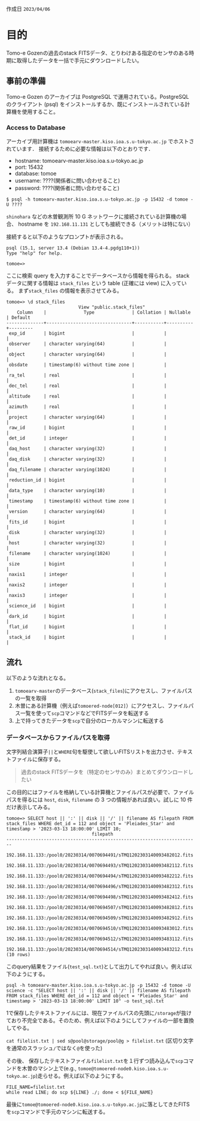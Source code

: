 作成日 `2023/04/06`
# 目的
Tomo-e Gozenの過去のstack FITSデータ、とりわけある指定のセンサのある時期に取得したデータを一括で手元にダウンロードしたい。

## 事前の準備
Tomo-e Gozen のアーカイブは PostgreSQL で運用されている。PostgreSQL のクライアント (psql) をインストールするか、既にインストールされている計算機を使用すること。

### Access to Database
アーカイブ用計算機は `tomoearv-master.kiso.ioa.s.u-tokyo.ac.jp` でホストされています．
接続するために必要な情報は以下のとおりです．

- hostname: tomoearv-master.kiso.ioa.s.u-tokyo.ac.jp
- port: 15432
- database: tomoe
- username: ????(関係者に問い合わせること)
- password: ????(関係者に問い合わせること)

``` console
$ psql -h tomoearv-master.kiso.ioa.s.u-tokyo.ac.jp -p 15432 -d tomoe -U ????
```

`shinohara` などの木曽観測所 10 G ネットワークに接続されている計算機の場合、
hostname を `192.168.11.131` としても接続できる（メリットは特にない）

接続すると以下のようなプロンプトが表示される。

``` console
psql (15.1, server 13.4 (Debian 13.4-4.pgdg110+1))
Type "help" for help.

tomoe=>  
```

ここに検索 query を入力することでデータベースから情報を得られる。
stack データに関する情報は `stack_files` という table (正確には view) に入っている。
まず`stack_files` の情報を表示させてみる。

``` console
tomoe=> \d stack_files
                           View "public.stack_files"
    Column    |              Type              | Collation | Nullable | Default 
--------------+--------------------------------+-----------+----------+---------
 exp_id       | bigint                         |           |          | 
 observer     | character varying(64)          |           |          | 
 object       | character varying(64)          |           |          | 
 obsdate      | timestamp(6) without time zone |           |          | 
 ra_tel       | real                           |           |          | 
 dec_tel      | real                           |           |          | 
 altitude     | real                           |           |          | 
 azimuth      | real                           |           |          | 
 project      | character varying(64)          |           |          | 
 raw_id       | bigint                         |           |          | 
 det_id       | integer                        |           |          | 
 daq_host     | character varying(32)          |           |          | 
 daq_disk     | character varying(32)          |           |          | 
 daq_filename | character varying(1024)        |           |          | 
 reduction_id | bigint                         |           |          | 
 data_type    | character varying(10)          |           |          | 
 timestamp    | timestamp(6) without time zone |           |          | 
 version      | character varying(64)          |           |          | 
 fits_id      | bigint                         |           |          | 
 disk         | character varying(32)          |           |          | 
 host         | character varying(32)          |           |          | 
 filename     | character varying(1024)        |           |          | 
 size         | bigint                         |           |          | 
 naxis1       | integer                        |           |          | 
 naxis2       | integer                        |           |          | 
 naxis3       | integer                        |           |          | 
 science_id   | bigint                         |           |          | 
 dark_id      | bigint                         |           |          | 
 flat_id      | bigint                         |           |          | 
 stack_id     | bigint                         |           |          | 
```

## 流れ
以下のような流れとなる。
1. `tomoearv-master`のデータベース(`stack_files`)にアクセスし、ファイルパスの一覧を取得
2. 木曽にある計算機（例えば`tomoered-node[012]`）にアクセスし、ファイルパス一覧を使って`scp`コマンドなどでFITSデータを転送する
3. 上で持ってきたデータを`scp`で自分のローカルマシンに転送する

### データベースからファイルパスを取得
文字列結合演算子`||`と`WHERE`句を駆使して欲しいFITSリストを出力させ、テキストファイルに保存する。
> 過去のstack FITSデータを（特定のセンサのみ）まとめてダウンロードしたい

この目的にはファイルを格納している計算機とファイルパスが必要で、ファイルパスを得るには
`host`, `disk`, `filename` の 3 つの情報があれば良い。試しに 10 件だけ表示してみる。

``` console
tomoe=> SELECT host || ':' || disk || '/' || filename AS filepath FROM stack_files WHERE det_id = 112 and object = 'Pleiades_Star' and timestamp > '2023-03-13 18:00:00' LIMIT 10;
                                filepath                                
------------------------------------------------------------------------
 192.168.11.133:/pool0/20230314/0070694491/sTMQ1202303140093482012.fits
 192.168.11.133:/pool0/20230314/0070694493/sTMQ1202303140093482112.fits
 192.168.11.133:/pool0/20230314/0070694494/sTMQ1202303140093482212.fits
 192.168.11.133:/pool0/20230314/0070694496/sTMQ1202303140093482312.fits
 192.168.11.133:/pool0/20230314/0070694498/sTMQ1202303140093482412.fits
 192.168.11.133:/pool0/20230314/0070694507/sTMQ1202303140093482812.fits
 192.168.11.133:/pool0/20230314/0070694509/sTMQ1202303140093482912.fits
 192.168.11.133:/pool0/20230314/0070694510/sTMQ1202303140093483012.fits
 192.168.11.133:/pool0/20230314/0070694512/sTMQ1202303140093483112.fits
 192.168.11.133:/pool0/20230314/0070694514/sTMQ1202303140093483212.fits
(10 rows)
```

このquery結果をファイル(`test_sql.txt`)として出力してやれば良い。例えば以下のようにする。
``` console
psql -h tomoearv-master.kiso.ioa.s.u-tokyo.ac.jp -p 15432 -d tomoe -U science -c "SELECT host || ':' || disk || '/' || filename AS filepath FROM stack_files WHERE det_id = 112 and object = 'Pleiades_Star' and timestamp > '2023-03-13 18:00:00' LIMIT 10" -o test_sql.txt
```



<!-- 1では、PostgreSQL(`psql`コマンド)がインストールされているマシンを使い、Tomo-eのアーカイブ用計算機(`tomoearv-master.kiso.ioa.s.u-tokyo.ac.jp`)にアクセスする。
文字列結合演算子`||`と`WHERE`句を駆使して欲しいFITSリストを出力させ、テキストファイルに保存する。
 -->

1で保存したテキストファイルには、現在ファイルパスの先頭に`/storage`が抜けており不完全である。そのため、例えば以下のようにしてファイルの一部を置換してやる。

`cat filelist.txt | sed s@pool@storage/pool@g > filelist.txt` (区切り文字を通常のスラッシュ`/`ではなく`@`を使った)

その後、 保存したテキストファイル`filelist.txt`を１行ずつ読み込んで`scp`コマンドを木曽のマシン上で(e.g., `tomoe@tomoered-node0.kiso.ioa.s.u-tokyo.ac.jp`)走らせる。例えば以下のようにする。

```
FILE_NAME=filelist.txt
while read LINE; do scp ${LINE} ./; done < ${FILE_NAME}
```

最後に`tomoe@tomoered-node0.kiso.ioa.s.u-tokyo.ac.jp`に落としてきたFITSを`scp`コマンドで手元のマシンに転送する。


<!-- ## Access to Database -->
<!-- - a
- b
- c -->
